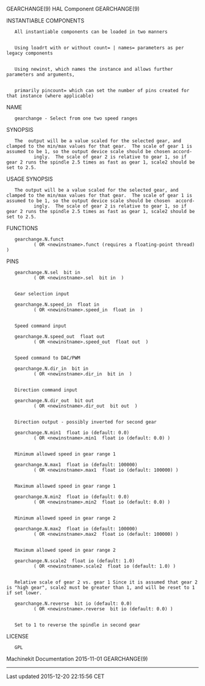 GEARCHANGE(9) HAL Component GEARCHANGE(9)

INSTANTIABLE COMPONENTS

       All instantiable components can be loaded in two manners


       Using loadrt with or without count= | names= parameters as per legacy components


       Using newinst, which names the instance and allows further parameters and arguments,


       primarily pincount= which can set the number of pins created for that instance (where applicable)

NAME

       gearchange - Select from one two speed ranges

SYNOPSIS

       The  output will be a value scaled for the selected gear, and clamped to the min/max values for that gear.  The scale of gear 1 is assumed to be 1, so the output device scale should be chosen accord‐
              ingly.  The scale of gear 2 is relative to gear 1, so if gear 2 runs the spindle 2.5 times as fast as gear 1, scale2 should be set to 2.5.

USAGE SYNOPSIS

       The output will be a value scaled for the selected gear, and clamped to the min/max values for that gear.  The scale of gear 1 is assumed to be 1, so the output device scale should be chosen  accord‐
              ingly.  The scale of gear 2 is relative to gear 1, so if gear 2 runs the spindle 2.5 times as fast as gear 1, scale2 should be set to 2.5.

FUNCTIONS

       gearchange.N.funct
              ( OR <newinstname>.funct (requires a floating-point thread) )

PINS

       gearchange.N.sel  bit in
              ( OR <newinstname>.sel  bit in  )


       Gear selection input

       gearchange.N.speed_in  float in
              ( OR <newinstname>.speed_in  float in  )


       Speed command input

       gearchange.N.speed_out  float out
              ( OR <newinstname>.speed_out  float out  )


       Speed command to DAC/PWM

       gearchange.N.dir_in  bit in
              ( OR <newinstname>.dir_in  bit in  )


       Direction command input

       gearchange.N.dir_out  bit out
              ( OR <newinstname>.dir_out  bit out  )


       Direction output - possibly inverted for second gear

       gearchange.N.min1  float io (default: 0.0)
              ( OR <newinstname>.min1  float io (default: 0.0) )


       Minimum allowed speed in gear range 1

       gearchange.N.max1  float io (default: 100000)
              ( OR <newinstname>.max1  float io (default: 100000) )


       Maximum allowed speed in gear range 1

       gearchange.N.min2  float io (default: 0.0)
              ( OR <newinstname>.min2  float io (default: 0.0) )


       Minimum allowed speed in gear range 2

       gearchange.N.max2  float io (default: 100000)
              ( OR <newinstname>.max2  float io (default: 100000) )


       Maximum allowed speed in gear range 2

       gearchange.N.scale2  float io (default: 1.0)
              ( OR <newinstname>.scale2  float io (default: 1.0) )


       Relative scale of gear 2 vs. gear 1 Since it is assumed that gear 2 is "high gear", scale2 must be greater than 1, and will be reset to 1 if set lower.

       gearchange.N.reverse  bit io (default: 0.0)
              ( OR <newinstname>.reverse  bit io (default: 0.0) )


       Set to 1 to reverse the spindle in second gear

LICENSE

       GPL

Machinekit Documentation 2015-11-01 GEARCHANGE(9)

------------------------------------------------------------------------

Last updated 2015-12-20 22:15:56 CET


